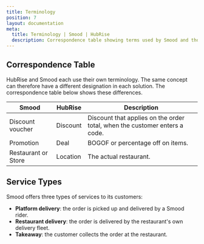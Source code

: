 ```yaml
---
title: Terminology
position: 7
layout: documentation
meta:
  title: Terminology | Smood | HubRise
  description: Correspondence table showing terms used by Smood and those used on HubRise for the same concept. Connect apps and synchronise your data.
---
```


## Correspondence Table

HubRise and Smood each use their own terminology. The same concept can therefore have a different designation in each solution. The correspondence table below shows these differences.

| Smood               | HubRise  | Description                                                                |
| ------------------- | -------- | -------------------------------------------------------------------------- |
| Discount voucher    | Discount | Discount that applies on the order total, when the customer enters a code. |
| Promotion           | Deal     | BOGOF or percentage off on items.                                          |
| Restaurant or Store | Location | The actual restaurant.                                                     |

## Service Types

Smood offers three types of services to its customers:

- **Platform delivery**: the order is picked up and delivered by a Smood rider.
- **Restaurant delivery**: the order is delivered by the restaurant's own delivery fleet.
- **Takeaway**: the customer collects the order at the restaurant.
